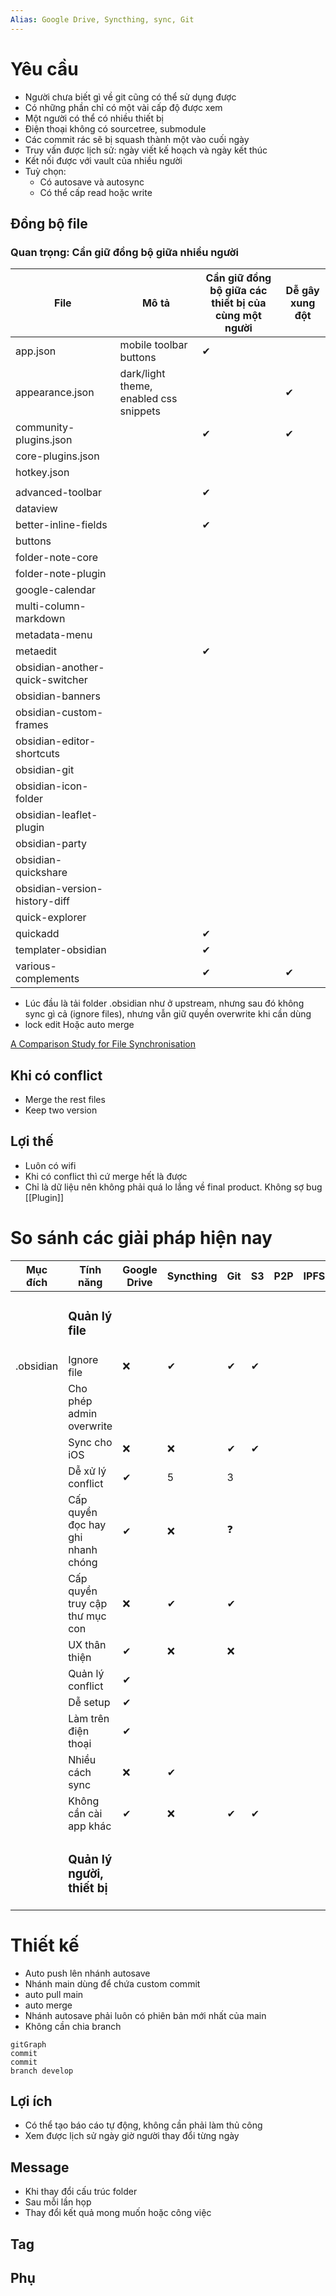 ```yaml
---
Alias: Google Drive, Syncthing, sync, Git
---
```


# Yêu cầu
- Người chưa biết gì về git cũng có thể sử dụng được
- Có những phần chỉ có một vài cấp độ được xem
- Một người có thể có nhiều thiết bị
- Điện thoại không có sourcetree, submodule
- Các commit rác sẽ bị squash thành một vào cuối ngày
- Truy vấn được lịch sử: ngày viết kế hoạch và ngày kết thúc 
- Kết nối được với vault của nhiều người
- Tuỳ chọn:
	- Có autosave và autosync
	- Có thể cấp read hoặc write
## Đồng bộ file
### Quan trọng: Cần giữ đồng bộ giữa nhiều người
| File                            | Mô tả                                  | Cần giữ đồng bộ giữa các thiết bị của cùng một người | Dễ gây xung đột |
| ------------------------------- | -------------------------------------- | ---------------------------------------------------- | --------------- |
| app.json                        | mobile toolbar buttons                 | ✔                                                    |                 |
| appearance.json                 | dark/light theme, enabled css snippets |                                                      | ✔               |
| community-plugins.json          |                                        | ✔                                                    | ✔               |
| core-plugins.json               |                                        |                                                      |                 |
| hotkey.json                     |                                        |                                                      |                 |
|                                 |                                        |                                                      |                 |
| advanced-toolbar                |                                        | ✔                                                    |                 |
| dataview                        |                                        |                                                      |                 |
| better-inline-fields            |                                        | ✔                                                    |                 |
| buttons                         |                                        |                                                      |                 |
| folder-note-core                |                                        |                                                      |                 |
| folder-note-plugin              |                                        |                                                      |                 |
| google-calendar                 |                                        |                                                      |                 |
| multi-column-markdown           |                                        |                                                      |                 |
| metadata-menu                   |                                        |                                                      |                 |
| metaedit                        |                                        | ✔                                                    |                 |
| obsidian-another-quick-switcher |                                        |                                                      |                 |
| obsidian-banners                |                                        |                                                      |                 |
| obsidian-custom-frames          |                                        |                                                      |                 |
| obsidian-editor-shortcuts       |                                        |                                                      |                 |
| obsidian-git                    |                                        |                                                      |                 |
| obsidian-icon-folder            |                                        |                                                      |                 |
| obsidian-leaflet-plugin         |                                        |                                                      |                 |
| obsidian-party                  |                                        |                                                      |                 |
| obsidian-quickshare             |                                        |                                                      |                 |
| obsidian-version-history-diff   |                                        |                                                      |                 |
| quick-explorer                  |                                        |                                                      |                 |
| quickadd                        |                                        | ✔                                                    |                 |
| templater-obsidian              |                                        | ✔                                                    |                 |
| various-complements             |                                        | ✔                                                    | ✔               |

- Lúc đầu là tải folder .obsidian như ở upstream, nhưng sau đó không sync gì cả (ignore files), nhưng vẫn giữ quyền overwrite khi cần dùng
- lock edit Hoặc auto merge

[A Comparison Study for File Synchronisation](https://core.ac.uk/download/pdf/82255612.pdf)

## Khi có conflict
- Merge the rest files
- Keep two version 
## Lợi thế
- Luôn có wifi
- Khi có conflict thì cứ merge hết là được
- Chỉ là dữ liệu nên không phải quá lo lắng về final product. Không sợ bug
[[Plugin]]
# So sánh các giải pháp hiện nay
| Mục đích  | Tính năng                         | Google Drive | Syncthing | Git | S3  | P2P | IPFS | [vrtmrz/obsidian-livesync](https://github.com/vrtmrz/obsidian-livesync "vrtmrz/obsidian-livesync") |
| --------- | --------------------------------- | ------------ | --------- | --- | --- | --- | ---- | -------------------------------------------------------------------------------------------------- |
|           | <h3>Quản lý file</h3>             |              |           |     |     |     |      |                                                                                                    |
| .obsidian | Ignore file                       | ❌           | ✔         | ✔   | ✔   |     |      |                                                                                                    |
|           | Cho phép admin overwrite          |              |           |     |     |     |      |                                                                                                    |
|           | Sync cho iOS                      | ❌           | ❌        | ✔   | ✔   |     |      |                                                                                                    |
|           | Dễ xử lý conflict                 | ✔            | 5         | 3   |     |     |      |                                                                                                    |
|           | Cấp quyền đọc hay ghi nhanh chóng | ✔            | ❌        | ❓  |     |     |      |                                                                                                    |
|           | Cấp quyền truy cập thư mục con    | ❌           | ✔         | ✔   |     |     |      |                                                                                                    |
|           | UX thân thiện                     | ✔            | ❌        | ❌  |     |     |      |                                                                                                    |
|           | Quản lý conflict                  | ✔            |           |     |     |     |      |                                                                                                    |
|           | Dễ setup                          | ✔            |           |     |     |     |      |                                                                                                    |
|           | Làm trên điện thoại               | ✔            |           |     |     |     |      |                                                                                                    |
|           | Nhiều cách sync                   | ❌           | ✔         |     |     |     |      |                                                                                                    |
|           | Không cần cài app khác            | ✔            | ❌        | ✔   | ✔   |     |      |                                                                                                    |
|           | <h3>Quản lý người, thiết bị</h3>  |              |           |     |     |     |      |                                                                                                    |
#  Thiết kế
- Auto push lên nhánh autosave
- Nhánh main dùng để chứa custom commit
- auto pull main
- auto merge
- Nhánh autosave phải luôn có phiên bản mới nhất của main
- Không cần chia branch

```mermaid 
gitGraph
commit
commit
branch develop
```


## Lợi ích
- Có thể tạo báo cáo tự động, không cần phải làm thủ công
- Xem được lịch sử ngày giờ người thay đổi từng ngày
## Message
- Khi thay đổi cấu trúc folder
- Sau mỗi lần họp
- Thay đổi kết quả mong muốn hoặc công việc
## Tag


## Phụ
